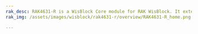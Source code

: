 ```yaml
---
rak_desc: RAK4631-R is a WisBlock Core module for RAK WisBlock. It extends the WisBlock series with a powerful Nordic nRF52840 MCU that supports Bluetooth 5.0 (Bluetooth Low Energy) and the newest LoRa transceiver from Semtech, the SX1262. RAK4631-R firmware is based on RUI3.
rak_img: /assets/images/wisblock/rak4631-r/overview/RAK4631-R_home.png

---
```


<rk-redirect to="/Product-Categories/WisBlock/RAK4631-R/Overview/" />